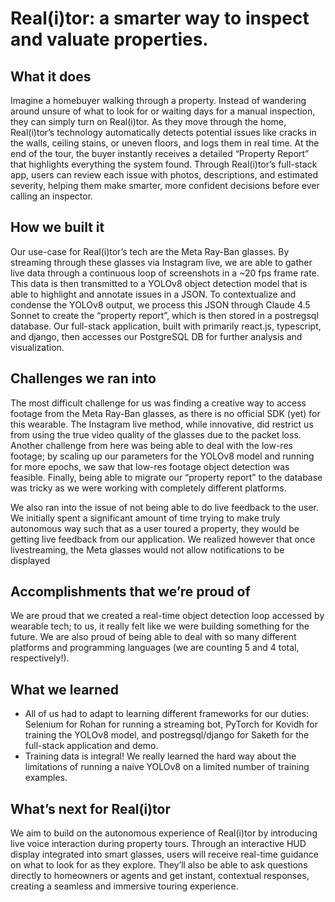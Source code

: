 # Real(i)tor: a smarter way to inspect and valuate properties.

## What it does
Imagine a homebuyer walking through a property. Instead of wandering around unsure of what to look for or waiting days for a manual inspection, they can simply turn on Real(i)tor. As they move through the home, Real(i)tor’s technology automatically detects potential issues like cracks in the walls, ceiling stains, or uneven floors, and logs them in real time. At the end of the tour, the buyer instantly receives a detailed “Property Report” that highlights everything the system found. Through Real(i)tor’s full-stack app, users can review each issue with photos, descriptions, and estimated severity, helping them make smarter, more confident decisions before ever calling an inspector.
## How we built it
Our use-case for Real(i)tor’s tech are the Meta Ray-Ban glasses. By streaming through these glasses via Instagram live, we are able to gather live data through a continuous loop of screenshots in a ~20 fps frame rate. This data is then transmitted to a YOLOv8 object detection model that is able to highlight and annotate issues in a JSON. To contextualize and condense the YOLOv8 output, we process this JSON through Claude 4.5 Sonnet to create the “property report”, which is then stored in a postregsql database. Our full-stack application, built with primarily react.js, typescript, and django, then accesses our PostgreSQL DB for further analysis and visualization.

## Challenges we ran into
The most difficult challenge for us was finding a creative way to access footage from the Meta Ray-Ban glasses, as there is no official SDK (yet) for this wearable. The Instagram live method, while innovative, did restrict us from using the true video quality of the glasses due to the packet loss. Another challenge from here was being able to deal with the low-res footage; by scaling up our parameters for the YOLOv8 model and running for more epochs, we saw that low-res footage object detection was feasible. Finally, being able to migrate our “property report” to the database was tricky as we were working with completely different platforms. 

We also ran into the issue of not being able to do live feedback to the user. We initially spent a significant amount of time trying to make truly autonomous way such that as a user toured a property, they would be getting live feedback from our application. We realized however that once livestreaming, the Meta glasses would not allow notifications to be displayed 

## Accomplishments that we’re proud of
We are proud that we created a real-time object detection loop accessed by wearable tech; to us, it really felt like we were building something for the future. We are also proud of being able to deal with so many different platforms and programming languages (we are counting 5 and 4 total, respectively!).

## What we learned
* All of us had to adapt to learning different frameworks for our duties: Selenium for Rohan for running a streaming bot, PyTorch for Kovidh for training the YOLOv8 model, and postregsql/django for Saketh for the full-stack application and demo.
* Training data is integral! We really learned the hard way about the limitations of running a naive YOLOv8 on a limited number of training examples.

## What’s next for Real(i)tor
We aim to build on the autonomous experience of Real(i)tor by introducing live voice interaction during property tours. Through an interactive HUD display integrated into smart glasses, users will receive real-time guidance on what to look for as they explore. They’ll also be able to ask questions directly to homeowners or agents and get instant, contextual responses, creating a seamless and immersive touring experience.
